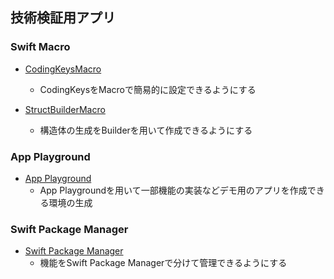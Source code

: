 ## 技術検証用アプリ

### Swift Macro

* [CodingKeysMacro](https://github.com/yossibank/SwiftApp/tree/main/Macro/CodingKeysMacro)
  * CodingKeysをMacroで簡易的に設定できるようにする

* [StructBuilderMacro](https://github.com/yossibank/SwiftApp/tree/main/Macro/StructBuilderMacro)
  * 構造体の生成をBuilderを用いて作成できるようにする
 
### App Playground

* [App Playground](https://github.com/yossibank/SwiftApp/tree/main/Demo)
  * App Playgroundを用いて一部機能の実装などデモ用のアプリを作成できる環境の生成

### Swift Package Manager

* [Swift Package Manager](https://github.com/yossibank/SwiftApp/tree/main/Package)
  * 機能をSwift Package Managerで分けて管理できるようにする
